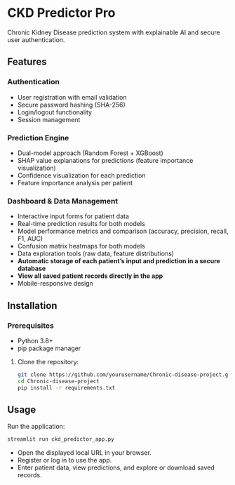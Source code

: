 # CKD Predictor Pro

Chronic Kidney Disease prediction system with explainable AI and secure user authentication.

## Features

### Authentication
- User registration with email validation
- Secure password hashing (SHA-256)
- Login/logout functionality
- Session management

### Prediction Engine
- Dual-model approach (Random Forest + XGBoost)
- SHAP value explanations for predictions (feature importance visualization)
- Confidence visualization for each prediction
- Feature importance analysis per patient

### Dashboard & Data Management
- Interactive input forms for patient data
- Real-time prediction results for both models
- Model performance metrics and comparison (accuracy, precision, recall, F1, AUC)
- Confusion matrix heatmaps for both models
- Data exploration tools (raw data, feature distributions)
- **Automatic storage of each patient’s input and prediction in a secure database**
- **View all saved patient records directly in the app**
- Mobile-responsive design

## Installation

### Prerequisites
- Python 3.8+
- pip package manager

1. Clone the repository:
    ```bash
    git clone https://github.com/yourusername/Chronic-disease-project.git
    cd Chronic-disease-project
    pip install -r requirements.txt
    ```

## Usage

Run the application:
```bash
streamlit run ckd_predictor_app.py
```

- Open the displayed local URL in your browser.
- Register or log in to use the app.
- Enter patient data, view predictions, and explore or download saved records.
